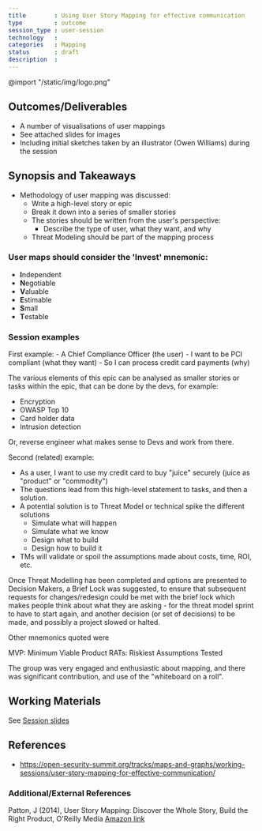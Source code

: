 ```yaml
---
title        : Using User Story Mapping for effective communication
type         : outcome
session_type : user-session    
technology   :
categories   : Mapping
status       : draft              
description  :
---
```


@import "/static/img/logo.png"

## Outcomes/Deliverables 
- A number of visualisations of user mappings
- See attached slides for images
- Including initial sketches taken by an illustrator (Owen Williams) during the session

## Synopsis and Takeaways
- Methodology of user mapping was discussed:
   - Write a high-level story or epic
   - Break it down into a series of smaller stories
   - The stories should be written from the user's perspective:
      - Describe the type of user, what they want, and why 
   - Threat Modeling should be part of the mapping process
      
 ### User maps should consider the 'Invest' mnemonic:
 - **I**ndependent
 - **N**egotiable
 - **V**aluable
 - **E**stimable
 - **S**mall
 - **T**estable
 
 ### Session examples
First example:
    - A Chief Compliance Officer (the user)
       - I want to be PCI compliant (what they want)
          - So I can process credit card payments (why)

The various elements of this epic can be analysed as smaller stories or tasks within the epic, that can be done by the devs, for example:
- Encryption 
- OWASP Top 10
- Card holder data
- Intrusion detection

Or, reverse engineer what makes sense to Devs and work from there.

Second (related) example:
- As a user, I want to use my credit card to buy "juice" securely (juice as "product" or "commodity")
- The questions lead from this high-level statement to tasks, and then a solution.
- A potential solution is to Threat Model or technical spike the different solutions
   - Simulate what will happen
   - Simulate what we know
   - Design what to build
   - Design how to build it
- TMs will validate or spoil the assumptions made about costs, time, ROI, etc.

Once Threat Modelling has been completed and options are presented to Decision Makers, a Brief Lock was suggested, to ensure that subsequent requests for changes/redesign could be met with the brief lock which makes people think about what they are asking - for the threat model sprint to have to start again, and another decision (or set of decisions) to be made, and possibly a project slowed or halted.

Other mnemonics quoted were 

MVP:  Minimum Viable Product
RATs: Riskiest Assumptions Tested

The group was very engaged and enthusiastic about mapping, and there was significant contribution, and use of the "whiteboard on a roll".

## Working Materials
See [Session slides](https://drive.google.com/open?id=1-lug6UzisKtoxVih3SbSvKufGP1h5yRX7FbZkh25004)

## References 
- https://open-security-summit.org/tracks/maps-and-graphs/working-sessions/user-story-mapping-for-effective-communication/

### Additional/External References
Patton, J (2014), User Story Mapping: Discover the Whole Story, Build the Right Product, O'Reilly Media [Amazon link](20https://www.amazon.co.uk/User-Story-Mapping-Discover-Product/dp/1491904909)


